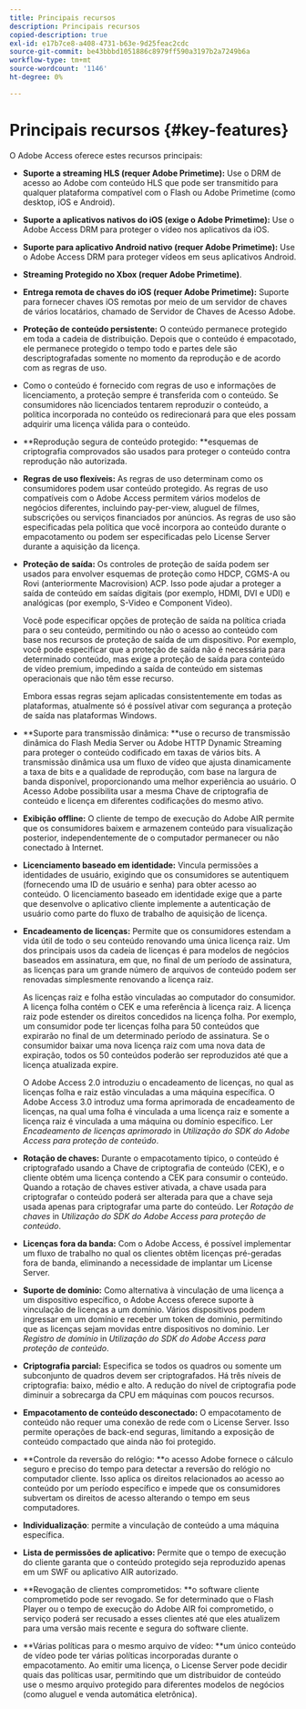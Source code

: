 ```yaml
---
title: Principais recursos
description: Principais recursos
copied-description: true
exl-id: e17b7ce8-a408-4731-b63e-9d25feac2cdc
source-git-commit: be43bbbd1051886c8979ff590a3197b2a7249b6a
workflow-type: tm+mt
source-wordcount: '1146'
ht-degree: 0%

---
```


# Principais recursos {#key-features}

O Adobe Access oferece estes recursos principais:

* **Suporte a streaming HLS (requer Adobe Primetime):** Use o DRM de acesso ao Adobe com conteúdo HLS que pode ser transmitido para qualquer plataforma compatível com o Flash ou Adobe Primetime (como desktop, iOS e Android).
* **Suporte a aplicativos nativos do iOS (exige o Adobe Primetime):** Use o Adobe Access DRM para proteger o vídeo nos aplicativos da iOS.
* **Suporte para aplicativo Android nativo (requer Adobe Primetime):** Use o Adobe Access DRM para proteger vídeos em seus aplicativos Android.
* **Streaming Protegido no Xbox (requer Adobe Primetime)**.
* **Entrega remota de chaves do iOS (requer Adobe Primetime):** Suporte para fornecer chaves iOS remotas por meio de um servidor de chaves de vários locatários, chamado de Servidor de Chaves de Acesso Adobe.
* **Proteção de conteúdo persistente:** O conteúdo permanece protegido em toda a cadeia de distribuição. Depois que o conteúdo é empacotado, ele permanece protegido o tempo todo e partes dele são descriptografadas somente no momento da reprodução e de acordo com as regras de uso.
* Como o conteúdo é fornecido com regras de uso e informações de licenciamento, a proteção sempre é transferida com o conteúdo. Se consumidores não licenciados tentarem reproduzir o conteúdo, a política incorporada no conteúdo os redirecionará para que eles possam adquirir uma licença válida para o conteúdo.
* **Reprodução segura de conteúdo protegido: **esquemas de criptografia comprovados são usados para proteger o conteúdo contra reprodução não autorizada.
* **Regras de uso flexíveis:** As regras de uso determinam como os consumidores podem usar conteúdo protegido. As regras de uso compatíveis com o Adobe Access permitem vários modelos de negócios diferentes, incluindo pay-per-view, aluguel de filmes, subscrições ou serviços financiados por anúncios. As regras de uso são especificadas pela política que você incorpora ao conteúdo durante o empacotamento ou podem ser especificadas pelo License Server durante a aquisição da licença.
* **Proteção de saída:** Os controles de proteção de saída podem ser usados para envolver esquemas de proteção como HDCP, CGMS-A ou Rovi (anteriormente Macrovision) ACP. Isso pode ajudar a proteger a saída de conteúdo em saídas digitais (por exemplo, HDMI, DVI e UDI) e analógicas (por exemplo, S-Video e Component Video).

   Você pode especificar opções de proteção de saída na política criada para o seu conteúdo, permitindo ou não o acesso ao conteúdo com base nos recursos de proteção de saída de um dispositivo. Por exemplo, você pode especificar que a proteção de saída não é necessária para determinado conteúdo, mas exige a proteção de saída para conteúdo de vídeo premium, impedindo a saída de conteúdo em sistemas operacionais que não têm esse recurso.

   Embora essas regras sejam aplicadas consistentemente em todas as plataformas, atualmente só é possível ativar com segurança a proteção de saída nas plataformas Windows.

* **Suporte para transmissão dinâmica: **use o recurso de transmissão dinâmica do Flash Media Server ou Adobe HTTP Dynamic Streaming para proteger o conteúdo codificado em taxas de vários bits. A transmissão dinâmica usa um fluxo de vídeo que ajusta dinamicamente a taxa de bits e a qualidade de reprodução, com base na largura de banda disponível, proporcionando uma melhor experiência ao usuário. O Acesso Adobe possibilita usar a mesma Chave de criptografia de conteúdo e licença em diferentes codificações do mesmo ativo.
* **Exibição offline:** O cliente de tempo de execução do Adobe AIR permite que os consumidores baixem e armazenem conteúdo para visualização posterior, independentemente de o computador permanecer ou não conectado à Internet.
* **Licenciamento baseado em identidade:** Vincula permissões a identidades de usuário, exigindo que os consumidores se autentiquem (fornecendo uma ID de usuário e senha) para obter acesso ao conteúdo. O licenciamento baseado em identidade exige que a parte que desenvolve o aplicativo cliente implemente a autenticação de usuário como parte do fluxo de trabalho de aquisição de licença.
* **Encadeamento de licenças:** Permite que os consumidores estendam a vida útil de todo o seu conteúdo renovando uma única licença raiz. Um dos principais usos da cadeia de licenças é para modelos de negócios baseados em assinatura, em que, no final de um período de assinatura, as licenças para um grande número de arquivos de conteúdo podem ser renovadas simplesmente renovando a licença raiz.

   As licenças raiz e folha estão vinculadas ao computador do consumidor. A licença folha contém o CEK e uma referência à licença raiz. A licença raiz pode estender os direitos concedidos na licença folha. Por exemplo, um consumidor pode ter licenças folha para 50 conteúdos que expirarão no final de um determinado período de assinatura. Se o consumidor baixar uma nova licença raiz com uma nova data de expiração, todos os 50 conteúdos poderão ser reproduzidos até que a licença atualizada expire.

   O Adobe Access 2.0 introduziu o encadeamento de licenças, no qual as licenças folha e raiz estão vinculadas a uma máquina específica. O Adobe Access 3.0 introduz uma forma aprimorada de encadeamento de licenças, na qual uma folha é vinculada a uma licença raiz e somente a licença raiz é vinculada a uma máquina ou domínio específico. Ler *Encadeamento de licenças aprimorado* in *Utilização do SDK do Adobe Access para proteção de conteúdo*.

* **Rotação de chaves:** Durante o empacotamento típico, o conteúdo é criptografado usando a Chave de criptografia de conteúdo (CEK), e o cliente obtém uma licença contendo a CEK para consumir o conteúdo. Quando a rotação de chaves estiver ativada, a chave usada para criptografar o conteúdo poderá ser alterada para que a chave seja usada apenas para criptografar uma parte do conteúdo. Ler *Rotação de chaves* in *Utilização do SDK do Adobe Access para proteção de conteúdo*.

* **Licenças fora da banda:** Com o Adobe Access, é possível implementar um fluxo de trabalho no qual os clientes obtêm licenças pré-geradas fora de banda, eliminando a necessidade de implantar um License Server.
* **Suporte de domínio:** Como alternativa à vinculação de uma licença a um dispositivo específico, o Adobe Access oferece suporte à vinculação de licenças a um domínio. Vários dispositivos podem ingressar em um domínio e receber um token de domínio, permitindo que as licenças sejam movidas entre dispositivos no domínio. Ler *Registro de domínio* in *Utilização do SDK do Adobe Access para proteção de conteúdo*.

* **Criptografia parcial:** Especifica se todos os quadros ou somente um subconjunto de quadros devem ser criptografados. Há três níveis de criptografia: baixo, médio e alto. A redução do nível de criptografia pode diminuir a sobrecarga da CPU em máquinas com poucos recursos.
* **Empacotamento de conteúdo desconectado:** O empacotamento de conteúdo não requer uma conexão de rede com o License Server. Isso permite operações de back-end seguras, limitando a exposição de conteúdo compactado que ainda não foi protegido.
* **Controle da reversão do relógio: **o acesso Adobe fornece o cálculo seguro e preciso do tempo para detectar a reversão do relógio no computador cliente. Isso aplica os direitos relacionados ao acesso ao conteúdo por um período específico e impede que os consumidores subvertam os direitos de acesso alterando o tempo em seus computadores.
* **Individualização**: permite a vinculação de conteúdo a uma máquina específica.
* **Lista de permissões de aplicativo:** Permite que o tempo de execução do cliente garanta que o conteúdo protegido seja reproduzido apenas em um SWF ou aplicativo AIR autorizado.
* **Revogação de clientes comprometidos: **o software cliente comprometido pode ser revogado. Se for determinado que o Flash Player ou o tempo de execução do Adobe AIR foi comprometido, o serviço poderá ser recusado a esses clientes até que eles atualizem para uma versão mais recente e segura do software cliente.
* **Várias políticas para o mesmo arquivo de vídeo: **um único conteúdo de vídeo pode ter várias políticas incorporadas durante o empacotamento. Ao emitir uma licença, o License Server pode decidir quais das políticas usar, permitindo que um distribuidor de conteúdo use o mesmo arquivo protegido para diferentes modelos de negócios (como aluguel e venda automática eletrônica).
